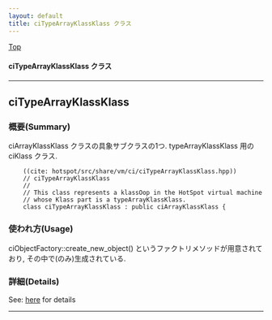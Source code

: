```yaml
---
layout: default
title: ciTypeArrayKlassKlass クラス 
---
```

[Top](../index.html)

#### ciTypeArrayKlassKlass クラス 



---
## <a name="no5Z2x_Vmw" id="no5Z2x_Vmw">ciTypeArrayKlassKlass</a>

### 概要(Summary)
ciArrayKlassKlass クラスの具象サブクラスの1つ. typeArrayKlassKlass 用の ciKlass クラス.


```
    ((cite: hotspot/src/share/vm/ci/ciTypeArrayKlassKlass.hpp))
    // ciTypeArrayKlassKlass
    //
    // This class represents a klassOop in the HotSpot virtual machine
    // whose Klass part is a typeArrayKlassKlass.
    class ciTypeArrayKlassKlass : public ciArrayKlassKlass {
```

### 使われ方(Usage)
ciObjectFactory::create_new_object() というファクトリメソッドが用意されており, その中で(のみ)生成されている.




### 詳細(Details)
See: [here](../doxygen/classciTypeArrayKlassKlass.html) for details

---
